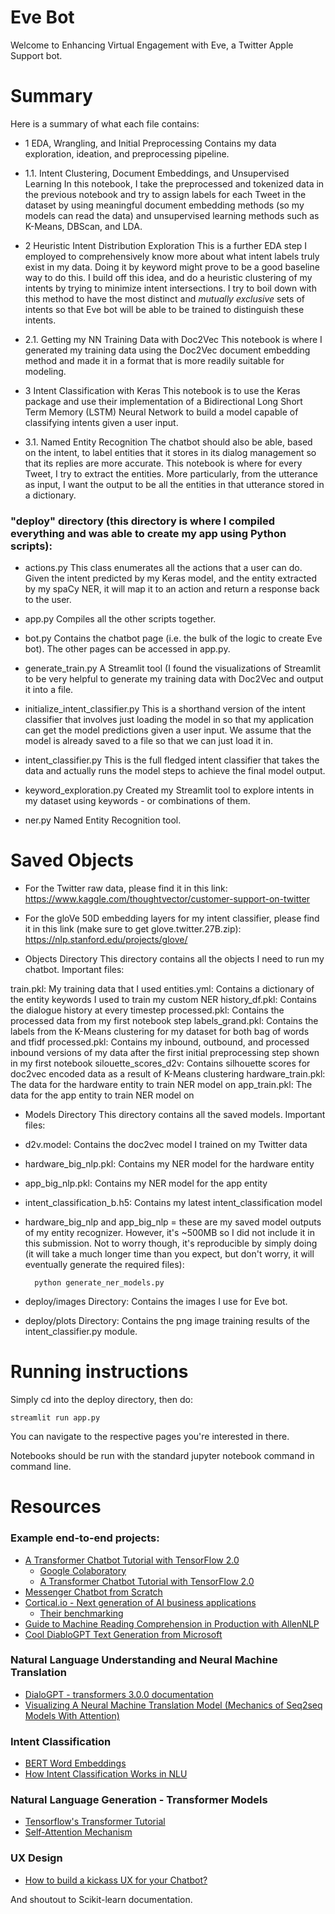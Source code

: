 # Eve Bot
Welcome to Enhancing Virtual Engagement with Eve, a Twitter Apple Support bot. 

# Summary

Here is a summary of what each file contains:

* 1 EDA, Wrangling, and Initial Preprocessing
Contains my data exploration, ideation, and preprocessing pipeline.

* 1.1. Intent Clustering, Document Embeddings, and Unsupervised Learning
In this notebook, I take the preprocessed and tokenized data in the previous notebook and try to assign labels for each Tweet in the dataset by using meaningful document embedding methods (so my models can read the data) and unsupervised learning methods such as K-Means, DBScan, and LDA.

* 2 Heuristic Intent Distribution Exploration
This is a further EDA step I employed to comprehensively know more about what intent labels truly exist in my data. Doing it by keyword might prove to be a good baseline way to do this. I build off this idea, and do a heuristic clustering of my intents by trying to minimize intent intersections. I try to boil down with this method to have the most distinct and _mutually exclusive_ sets of intents so that Eve bot will be able to be trained to distinguish these intents.

* 2.1. Getting my NN Training Data with Doc2Vec
This notebook is where I generated my training data using the Doc2Vec document embedding method and made it in a format that is more readily suitable for modeling.

* 3 Intent Classification with Keras
This notebook is to use the Keras package and use their implementation of a Bidirectional Long Short Term Memory (LSTM) Neural Network to build a model capable of classifying intents given a user input.

* 3.1. Named Entity Recognition
The chatbot should also be able, based on the intent, to label entities that it stores in its dialog management so that its replies are more accurate. This notebook is where for every Tweet, I try to extract the entities. More particularly, from the utterance as input, I want the output to be all the entities in that utterance stored in a dictionary.

### "deploy" directory (this directory is where I compiled everything and was able to create my app using Python scripts):

* actions.py
This class enumerates all the actions that a user can do. Given the intent predicted by my Keras model, and the entity extracted by my spaCy NER, it will map it to an action and return a response back to the user.

* app.py
Compiles all the other scripts together.

* bot.py
Contains the chatbot page (i.e. the bulk of the logic to create Eve bot). The other pages can be accessed in app.py.

* generate_train.py
A Streamlit tool (I found the visualizations of Streamlit to be very helpful to generate my training data with Doc2Vec and output it into a file.

* initialize_intent_classifier.py
This is a shorthand version of the intent classifier that involves just loading the model in so that my application can get the model predictions given a user input. We assume that the model is already saved to a file so that we can just load it in.

* intent_classifier.py
This is the full fledged intent classifier that takes the data and actually runs the model steps to achieve the final model output.

* keyword_exploration.py
Created my Streamlit tool to explore intents in my dataset using keywords - or combinations of them.

* ner.py
Named Entity Recognition tool.

# Saved Objects

* For the Twitter raw data, please find it in this link:
https://www.kaggle.com/thoughtvector/customer-support-on-twitter

* For the gloVe 50D embedding layers for my intent classifier, please find it in this link (make sure to get glove.twitter.27B.zip):
https://nlp.stanford.edu/projects/glove/

* Objects Directory
This directory contains all the objects I need to run my chatbot. Important files:

train.pkl: My training data that I used
entities.yml: Contains a dictionary of the entity keywords I used to train my custom NER
history_df.pkl: Contains the dialogue history at every timestep
processed.pkl: Contains the processed data from my first notebook step
labels_grand.pkl: Contains the labels from the K-Means clustering for my dataset for both bag of words and tfidf
processed.pkl: Contains my inbound, outbound, and processed inbound versions of my data after the first initial preprocessing step shown in my first notebook
silouette_scores_d2v: Contains silhouette scores for doc2vec encoded data as a result of K-Means clustering
hardware_train.pkl: The data for the hardware entity to train NER model on
app_train.pkl: The data for the app entity to train NER model on

* Models Directory
This directory contains all the saved models. Important files:

* d2v.model: Contains the doc2vec model I trained on my Twitter data
* hardware_big_nlp.pkl: Contains my NER model for the hardware entity
* app_big_nlp.pkl: Contains my NER model for the app entity
* intent_classification_b.h5: Contains my latest intent_classification model
* hardware_big_nlp and app_big_nlp = these are my saved model outputs of my entity recognizer. However, it's ~500MB so I did not include it in this submission. Not to worry though, it's reproducible by simply doing (it will take a much longer time than you expect, but don't worry, it will eventually generate the required files):

		python generate_ner_models.py

* deploy/images Directory:
Contains the images I use for Eve bot.

* deploy/plots Directory:
Contains the png image training results of the intent_classifier.py module.


# Running instructions

Simply cd into the deploy directory, then do:

	streamlit run app.py

You can navigate to the respective pages you're interested in there.

Notebooks should be run with the standard jupyter notebook command in command line.

# Resources
### Example end-to-end projects:
* [A Transformer Chatbot Tutorial with TensorFlow 2.0](https://medium.com/tensorflow/a-transformer-chatbot-tutorial-with-tensorflow-2-0-88bf59e66fe2)
  * [Google Colaboratory](https://colab.research.google.com/github/tensorflow/examples/blob/master/community/en/transformer_chatbot.ipynb#scrollTo=dYRx7YzCW4bu)
  * [A Transformer Chatbot Tutorial with TensorFlow 2.0](https://blog.tensorflow.org/2019/05/transformer-chatbot-tutorial-with-tensorflow-2.html)
* [Messenger Chatbot from Scratch](https://github.com/daoudclarke/chatbot-from-scratch)
* [Cortical.io - Next generation of AI business applications](https://www.cortical.io)
  * [Their benchmarking](https://www.cortical.io/solutions/message-intelligence/message-intelligence-benchmarking/)
* [Guide to Machine Reading Comprehension in Production with AllenNLP](https://towardsdatascience.com/a-guide-to-machine-reading-comprehension-in-production-with-allennlp-c545867bfeb1)
* [Cool DiabloGPT Text Generation from Microsoft](https://huggingface.co/microsoft/DialoGPT-medium?text=Omg+you+are+the+worst+player)

### Natural Language Understanding and Neural Machine Translation
* [DialoGPT - transformers 3.0.0 documentation](https://huggingface.co/transformers/model_doc/dialogpt.html)
* [Visualizing A Neural Machine Translation Model (Mechanics of Seq2seq Models With Attention)](https://jalammar.github.io/visualizing-neural-machine-translation-mechanics-of-seq2seq-models-with-attention/)

### Intent Classification
* [BERT Word Embeddings](https://towardsdatascience.com/nlp-extract-contextualized-word-embeddings-from-bert-keras-tf-67ef29f60a7b)
* [How Intent Classification Works in NLU](https://botfront.io/blog/how-intent-classification-works-in-nlu)

### Natural Language Generation - Transformer Models
* [Tensorflow's Transformer Tutorial](https://www.tensorflow.org/tutorials/text/transformer)
* [Self-Attention Mechanism](https://medium.com/@Alibaba_Cloud/self-attention-mechanisms-in-natural-language-processing-9f28315ff905)

### UX Design
* [How to build a kickass UX for your Chatbot?](https://blog.chatteron.io/how-to-build-a-kick-ass-ux-for-your-chat-bot-f01b46c551db#.ooj0vyif5)

And shoutout to Scikit-learn documentation.
